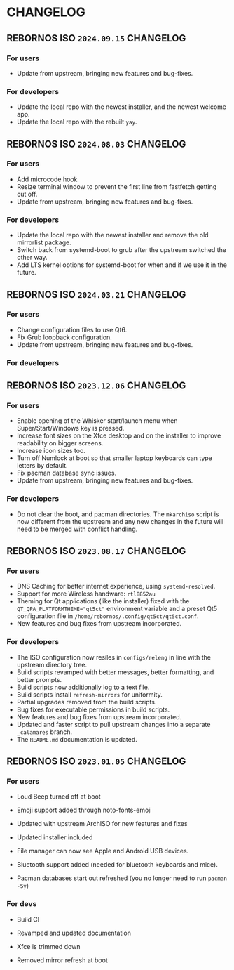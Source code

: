 # CHANGELOG

## REBORNOS ISO `2024.09.15` CHANGELOG

### For users

- Update from upstream, bringing new features and bug-fixes.

### For developers

- Update the local repo with the newest installer, and the newest welcome app.
- Update the local repo with the rebuilt `yay`.

## REBORNOS ISO `2024.08.03` CHANGELOG

### For users

- Add microcode hook
- Resize terminal window to prevent the first line from fastfetch getting cut off.
- Update from upstream, bringing new features and bug-fixes.

### For developers

- Update the local repo with the newest installer and remove the old mirrorlist package.
- Switch back from systemd-boot to grub after the upstream switched the other way.
- Add LTS kernel options for systemd-boot for when and if we use it in the future.

## REBORNOS ISO `2024.03.21` CHANGELOG

### For users

- Change configuration files to use Qt6.
- Fix Grub loopback configuration.
- Update from upstream, bringing new features and bug-fixes.

### For developers

## REBORNOS ISO `2023.12.06` CHANGELOG

### For users

- Enable opening of the Whisker start/launch menu when Super/Start/Windows key is pressed.
- Increase font sizes on the Xfce desktop and on the installer to improve readability on bigger screens.
- Increase icon sizes too.
- Turn off Numlock at boot so that smaller laptop keyboards can type letters by default.
- Fix pacman database sync issues.
- Update from upstream, bringing new features and bug-fixes.

### For developers

- Do not clear the boot, and pacman directories. The `mkarchiso` script is now different from the upstream and any new changes in the future will need to be merged with conflict handling.

## REBORNOS ISO `2023.08.17` CHANGELOG

### For users

- DNS Caching for better internet experience, using `systemd-resolved`.
- Support for more Wireless handware: `rtl8852au`
- Theming for Qt applications (like the installer) fixed with the `QT_QPA_PLATFORMTHEME="qt5ct"` environment variable and a preset Qt5 configuration file in `/home/rebornos/.config/qt5ct/qt5ct.conf`.
- New features and bug fixes from upstream incorporated.

### For developers

- The ISO configuration now resiles in `configs/releng` in line with the upstream directory tree.
- Build scripts revamped with better messages, better formatting, and better prompts.
- Build scripts now additionally log to a text file.
- Build scripts install `refresh-mirrors` for uniformity.
- Partial upgrades removed from the build scripts.
- Bug fixes for executable permissions in build scripts.
- New features and bug fixes from upstream incorporated.
- Updated and faster script to pull upstream changes into a separate `_calamares` branch.
- The `README.md` documentation is updated.

## REBORNOS ISO `2023.01.05` CHANGELOG

### For users

- Loud Beep turned off at boot
 
- Emoji support added through noto-fonts-emoji
 
- Updated with upstream ArchISO for new features and fixes
 
- Updated installer included

- File manager can now see Apple and Android USB devices.

- Bluetooth support added (needed for bluetooth keyboards and mice).

- Pacman databases start out refreshed (you no longer need to run `pacman -Sy`)

### For devs

- Build CI
 
- Revamped and updated documentation

- Xfce is trimmed down

- Removed mirror refresh at boot